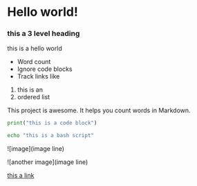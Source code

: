 # Hello world!

### this a 3 level heading

this is a hello world

- Word count
- Ignore code blocks
- Track links like

1. this is an
2. ordered list

This project is awesome. It helps you count words in Markdown.

```py
print("this is a code block")
```

```sh
echo "this is a bash script"
```

![image](image line)

![another image](image line)

[this a link](https://google.com)
